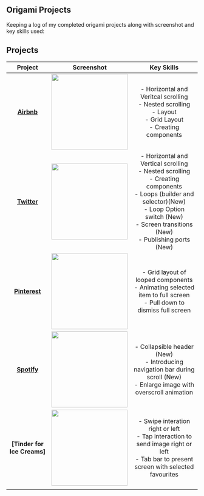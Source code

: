 
## Origami Projects
 
Keeping a log of my completed origami projects along with screenshot and key skills used: 


## Projects

|    Project        |       Screenshot        |         Key Skills                    |       
|:-----------------:|:-----------------------:|:-------------------------------------:|
|  **[Airbnb](https://github.com/becmorrell/Origami/tree/main/Airbnb)** | <img src="https://user-images.githubusercontent.com/77584099/119475813-60d69200-bd45-11eb-8eef-522d5d0f6ab8.png" width="200px"> |  - Horizontal and Veritcal scrolling <br> - Nested scrolling <br> - Layout <br> - Grid Layout <br> - Creating components |
|    **[Twitter](https://github.com/becmorrell/Origami/blob/main/Twitter/readme.md)**  | <img src="https://user-images.githubusercontent.com/77584099/120549908-195aa080-c3ec-11eb-95b1-44dd2f53cd4e.png" width="200px"> |   - Horizontal and Vertical scrolling <br> - Nested scrolling <br> - Creating components <br>  - Loops (builder and selector)(New) <br> - Loop Option switch (New) <br> - Screen transitions (New) <br> - Publishing ports (New)|     
|  **[Pinterest](https://github.com/becmorrell/Origami/tree/main/Pinterest)**|    <img src="https://user-images.githubusercontent.com/77584099/125663360-4c0315a5-8663-4709-a7e2-74a9b298ba9a.png" width="200px"> | - Grid layout of looped components <br> - Animating selected item to full screen <br> - Pull down to dismiss full screen <br> 
|   **[Spotify](https://github.com/becmorrell/Origami/tree/main/Spotify)**   |   <img src="https://user-images.githubusercontent.com/77584099/127474658-efad326d-333d-4974-808c-6b69d687f2c5.png" width="200px"> |   - Collapsible header (New) <br> - Introducing navigation bar during scroll (New) <br> - Enlarge image with overscroll animation <br> | - Tap status bar to return to top <br>
|    **[Tinder for Ice Creams]**  | <img src="https://user-images.githubusercontent.com/77584099/129771595-ca829e6b-0dfc-4988-98ec-2edbe6e6dd4e.png" width="200px"> |  - Swipe interation right or left <br> - Tap interaction to send image right or left <br> - Tab bar to present screen with selected favourites <br>                  |
|                   |                         |                                       |


